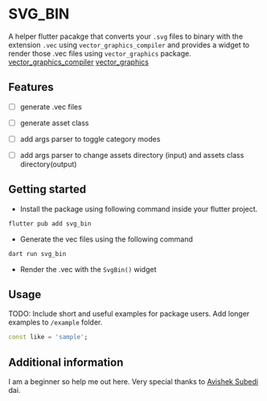 <!--
This README describes the package. If you publish this package to pub.dev,
this README's contents appear on the landing page for your package.

For information about how to write a good package README, see the guide for
[writing package pages](https://dart.dev/tools/pub/writing-package-pages).

For general information about developing packages, see the Dart guide for
[creating packages](https://dart.dev/guides/libraries/create-packages)
and the Flutter guide for
[developing packages and plugins](https://flutter.dev/to/develop-packages).
-->

# SVG_BIN
A helper flutter pacakge that converts your `.svg` files to binary with the extension `.vec` using `vector_graphics_compiler` and provides a widget to render those .vec files using `vector_graphics` package.
[vector_graphics_compiler](pub.dev/packages/vector_graphics_compiler)
[vector_graphics](https://pub.dev/packages/vector_graphics)

## Features
- [ ] generate .vec files
- [ ] generate  asset class
- [ ] add args parser to toggle category modes
- [ ] add args parser to change assets directory (input) and assets class directory(output)



## Getting started

- Install the package using following command inside your flutter project.

``` bash
flutter pub add svg_bin
```

- Generate the vec files using the following command
``` bash
dart run svg_bin
```

- Render the .vec with the `SvgBin()` widget


## Usage

<!--TODO: add usages-->

TODO: Include short and useful examples for package users. Add longer examples
to `/example` folder.

```dart
const like = 'sample';
```

## Additional information

I am a beginner so help me out here.
Very special thanks to [Avishek Subedi](https://github.com/Avishek-Subedi) dai.

